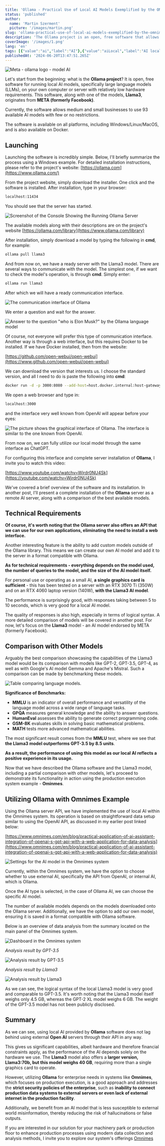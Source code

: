 ```yaml
---
title: 'Ollama - Practical Use of Local AI Models Exemplified by the OMNIMES System'
status: 'published'
author:
  name: 'Martin Szerment'
  picture: '/images/martin.png'
slug: 'ollama-practical-use-of-local-ai-models-exemplified-by-the-omnimes-system'
description: 'The Ollama project is an open, free software that allows running local AI models, specifically large language models (LLMs), on your own computer or server. Due to its low hardware requirements, this software is accessible to medium and small businesses, providing access to 93 AI models without significant limitations.'
coverImage: '/images/1.png'
lang: 'en'
tags: [{"value":"ai","label":"AI"},{"value":"aiLocal","label":"AI local"},{"value":"llama3","label":"llama3"},{"value":"meta","label":"Meta"},{"value":"gemma","label":"Gemma"},{"value":"mistral","label":"Mistral"},{"value":"gpt4","label":"GPT-4"},{"value":"gpt35","label":"GPT-3.5"}]
publishedAt: '2024-06-20T13:47:51.265Z'
---
```


![Meta - ollama logo - model AI](/images/image-E3MT.png)

Let's start from the beginning: what is the **Ollama project**? It is open, free software for running local AI models, specifically large language models (LLMs), on your own computer or server with relatively low hardware requirements. This software, along with one of the models, **Llama3**, originates from **META (formerly Facebook)**.

Currently, the software allows medium and small businesses to use 93 available AI models with few or no restrictions.

The software is available on all platforms, including Windows/Linux/MacOS, and is also available on Docker.

## Launching

Launching the software is incredibly simple. Below, I'll briefly summarize the process using a Windows example. For detailed installation instructions, please refer to the project's website: [https://ollama.com](https://www.ollama.com/)

From the project website, simply download the installer. One click and the software is installed. After installation, type in your browser:

```bash
localhost:11434
```

You should see that the server has started.

![Screenshot of the Console Showing the Running Ollama Server](/images/image-ExNT.png)

The available models along with their descriptions are on the project's website [https://ollama.com/library](https://www.ollama.com/library)

After installation, simply download a model by typing the following in **cmd**, for example:

```bash
ollama pull llama3
```

And from now on, we have a ready server with the Llama3 model. There are several ways to communicate with the model. The simplest one, if we want to check the model's operation, is through **cmd**. Simply enter:

```javascript
ollama run llama3
```

After which we will have a ready communication interface.

![The communication interface of Ollama](/images/image-I3OT.png)

We enter a question and wait for the answer.

![Answer to the question "who is Elon Musk?" by the Ollama language model](/images/image-UyND.png)

Of course, not everyone will prefer this type of communication interface. Another way is through a web interface, but this requires Docker to be installed. If we have Docker installed, then from the website: 

[https://github.com/open-webui/open-webui](https://www.github.com/open-webui/open-webui)

We can download the version that interests us. I choose the standard version, and all I need to do is paste the following into **cmd**:

```bash
docker run -d -p 3000:8080 --add-host=host.docker.internal:host-gateway -v open-webui:/app/backend/data --name open-webui --restart always ghcr.io/open-webui/open-webui:main
```

We open a web browser and type in:

```bash
localhost:3000
```

and the interface very well known from OpenAI will appear before your eyes:

![The picture shows the graphical interface of Ollama. The interface is similar to the one known from OpenAI.](/images/image-kzNj.png)

From now on, we can fully utilize our local model through the same interface as ChatGPT.

For configuring this interface and complete server installation of **Ollama**, I invite you to watch this video:

[https://www.youtube.com/watchv=Wjrdr0NU4Sk](https://youtube.com/watchv=Wjrdr0NU4Sk)

We've covered a brief overview of the software and its installation. In another post, I'll present a complete installation of the **Ollama** server as a remote AI server, along with a comparison of the best available models.

## Technical Requirements

**Of course, it's worth noting that the Ollama server also offers an API that we can use for our own applications, eliminating the need to install a web interface.**

Another interesting feature is the ability to add custom models outside of the Ollama library. This means we can create our own AI model and add it to the server in a format compatible with Ollama.

**As for technical requirements - everything depends on the model used, the number of queries to the model, and the size of the AI model itself.**

For personal use or operating as a small AI, **a single graphics card is sufficient** - this has been tested on a server with an RTX 3070 Ti (350W) and on an RTX 4060 laptop version (140W), **with the Llama3 AI model**.

The performance is surprisingly good, with responses taking between 5 to 10 seconds, which is very good for a local AI model.

The quality of responses is also high, especially in terms of logical syntax. A more detailed comparison of models will be covered in another post. For now, let's focus on the **Llama3** model - an AI model endorsed by META (formerly Facebook).

## Comparison with Other Models

Arguably the best comparison showcasing the capabilities of the Llama3 model would be its comparison with models like GPT-2, GPT-3.5, GPT-4, as well as with Google's AI model Gemma and Apache's Mistral. Such a comparison can be made by benchmarking these models.

![Table comparing language models.](/images/image-gxNz.png)

**Significance of Benchmarks:**

- **MMLU** is an indicator of overall performance and versatility of the language model across a wide range of language tasks.
- **GPQA** measures general knowledge and the ability to answer questions.
- **HumanEval** assesses the ability to generate correct programming code.
- **GSM-8K** evaluates skills in solving basic mathematical problems.
- **MATH** tests more advanced mathematical abilities.

The most significant result comes from the **MMLU** test, where we see that **the Llama3 model outperforms GPT-3.5 by 8.5 units**.

**As a result, the performance of using this model as our local AI reflects a positive experience in its usage.**

Now that we have described the Ollama software and the Llama3 model, including a partial comparison with other models, let's proceed to demonstrate its functionality in action using the production execution system example - **Ominmes**.

## Utilizing Ollama with Omnimes Example

Using the Ollama server API, we have implemented the use of local AI within the Omnimes system. Its operation is based on straightforward data setup similar to using the OpenAI API, as discussed in my earlier post linked below:

[https://www.omnimes.com/en/blog/practical-application-of-ai-assistant-integration-of-openai-s-gpt-api-with-a-web-application-for-data-analysis](https://www.omnimes.com/en/blog/practical-application-of-ai-assistant-integration-of-openai-s-gpt-api-with-a-web-application-for-data-analysis)

![Settings for the AI model in the Omnimes system](/images/image-U0Nj.png)

Currently, within the Omnimes system, we have the option to choose whether to use external AI, specifically the API from OpenAI, or internal AI, which is Ollama.

Once the AI type is selected, in the case of Ollama AI, we can choose the specific AI model.

The number of available models depends on the models downloaded onto the Ollama server. Additionally, we have the option to add our own model, ensuring it is saved in a format compatible with Ollama software.

Below is an overview of data analysis from the summary located on the main panel of the Omnimes system.

![Dashboard in the Omnimes system](/images/redash3-c1Nz.png)

*Analysis result by GPT-3.5*

![Analysis result by GPT-3.5](/images/image-I2Mj.png)

*Analysis result by Llama3*

![Analysis result by Llama3](/images/image-kxNT.png)

As we can see, the logical syntax of the local Llama3 model is very good and comparable to GPT-3.5. It's worth noting that the Llama3 model itself weighs only 4.5 GB, whereas the GPT-2 XL model weighs 6 GB. The weight of the GPT-3.5 model has not been publicly disclosed.

## Summary

As we can see, using local AI provided by **Ollama** software does not lag behind using external **Open AI** servers through their API in any way.

This gives us significant capabilities, albeit hardware and therefore financial constraints apply, as the performance of the AI depends solely on the hardware we use. The **Llama3** model also offers a **larger version, Llama3:70b, but this model weighs 40 GB**, requiring more than a single graphics card to operate.

However, utilizing **Ollama** for enterprise needs in systems like **Omnimes**, which focuses on production execution, is a good approach and addresses the **strict security policies of the enterprise**, such as **inability to connect production data systems to external servers or even lack of external internet in the production facility**.

Additionally, we benefit from an AI model that is less susceptible to external world misinformation, thereby reducing the risk of hallucinations or false outputs.

If you are interested in our solution for your machinery park or production floor to enhance production processes using modern data collection and analysis methods, I invite you to explore our system's offerings [Omnimes](https://omnimes.com/en/offer)

 